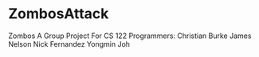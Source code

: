 # ZombosAttack
Zombos
A Group Project For CS 122
Programmers:
Christian Burke
James Nelson
Nick Fernandez
Yongmin Joh

